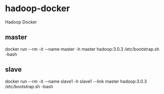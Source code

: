 # hadoop-docker
Hadoop Docker

## master

docker run --rm -it --name master -h master hadoop:3.0.3 /etc/bootstrap.sh -bash

## slave

docker run --rm -it --name slave1 -h slave1 --link master hadoop:3.0.3 /etc/bootstrap.sh -bash
